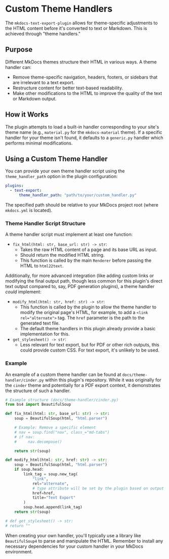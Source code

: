 # Custom Theme Handlers

The `mkdocs-text-export-plugin` allows for theme-specific adjustments to the HTML content before it's converted to text or Markdown. This is achieved through "theme handlers."

## Purpose

Different MkDocs themes structure their HTML in various ways. A theme handler can:

- Remove theme-specific navigation, headers, footers, or sidebars that are irrelevant to a text export.
- Restructure content for better text-based readability.
- Make other modifications to the HTML to improve the quality of the text or Markdown output.

## How it Works

The plugin attempts to load a built-in handler corresponding to your site's theme name (e.g., `material.py` for the `mkdocs-material` theme). If a specific handler for your theme isn't found, it defaults to a `generic.py` handler which performs minimal modifications.

## Using a Custom Theme Handler

You can provide your own theme handler script using the `theme_handler_path` option in the plugin configuration:

```yaml
plugins:
  - text-export:
      theme_handler_path: "path/to/your/custom_handler.py"
```

The specified path should be relative to your MkDocs project root (where `mkdocs.yml` is located).

### Theme Handler Script Structure

A theme handler script must implement at least one function:

- `fix_html(html: str, base_url: str) -> str`:
    - Takes the raw HTML content of a page and its base URL as input.
    - Should return the modified HTML string.
    - This function is called by the main `Renderer` before passing the HTML to `html22text`.

Additionally, for more advanced integration (like adding custom links or modifying the final output path, though less common for this plugin's direct text output compared to, say, PDF generation plugins), a theme handler *could* implement:

- `modify_html(html: str, href: str) -> str`:
    - This function is called by the plugin to allow the theme handler to modify the original page's HTML, for example, to add a `<link rel="alternate">` tag. The `href` parameter is the path to the generated text file.
    - The default theme handlers in this plugin already provide a basic implementation for this.
- `get_stylesheet() -> str`:
    - Less relevant for text export, but for PDF or other rich outputs, this could provide custom CSS. For text export, it's unlikely to be used.

### Example

An example of a custom theme handler can be found at `docs/theme-handler/cinder.py` within this plugin's repository. While it was originally for the `cinder` theme and potentially for a PDF export context, it demonstrates the structure of such a handler.

```python
# Example structure (docs/theme-handler/cinder.py)
from bs4 import BeautifulSoup

def fix_html(html: str, base_url: str) -> str:
    soup = BeautifulSoup(html, "html.parser")

    # Example: Remove a specific element
    # nav = soup.find("nav", class_="md-tabs")
    # if nav:
    #     nav.decompose()

    return str(soup)

def modify_html(html: str, href: str) -> str:
    soup = BeautifulSoup(html, "html.parser")
    if soup.head:
        link_tag = soup.new_tag(
            "link",
            rel="alternate",
            # type attribute will be set by the plugin based on output format
            href=href,
            title="Text Export"
        )
        soup.head.append(link_tag)
    return str(soup)

# def get_stylesheet() -> str:
# return ""
```

When creating your own handler, you'll typically use a library like `BeautifulSoup4` to parse and manipulate the HTML. Remember to install any necessary dependencies for your custom handler in your MkDocs environment.
